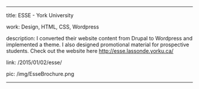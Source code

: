 ---

title: ESSE - York University

work: Design, HTML, CSS, Wordpress

description: I converted their website content from Drupal to Wordpress and implemented a theme. I also designed promotional material for prospective students. Check out the website here <a href="http://esse.lassonde.yorku.ca/">http://esse.lassonde.yorku.ca/</a>

link: /2015/01/02/esse/

pic:  /img/EsseBrochure.png

---
